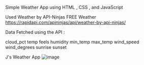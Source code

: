 Simple Weather App using HTML , CSS , and JavaScript  

Used Weather by API-Ninjas FREE Weather https://rapidapi.com/apininjas/api/weather-by-api-ninjas/  

Data Fetched using the API : 

cloud_pct
temp
feels
humidity
min_temp
max_temp
wind_speed
wind_degrees
sunrise
sunset


J's Weather App
![image](https://user-images.githubusercontent.com/85137150/206101479-ba48e408-0236-486f-af7a-de31935ed797.png)



